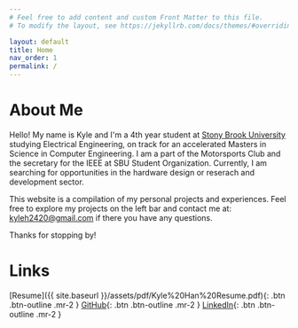 ```yaml
---
# Feel free to add content and custom Front Matter to this file.
# To modify the layout, see https://jekyllrb.com/docs/themes/#overriding-theme-defaults

layout: default
title: Home
nav_order: 1
permalink: /
---
```


# About Me

Hello! My name is Kyle and I'm a 4th year student at [Stony Brook University](https://www.stonybrook.edu/) studying Electrical Engineering, on track for an accelerated Masters in Science in Computer Engineering. I am a part of the Motorsports Club and the secretary for the IEEE at SBU Student Organization. Currently, I am searching for opportunities in the hardware design or reserach and development sector.


This website is a compilation of my personal projects and experiences. Feel free to explore my projects on the left bar and contact me at: [kyleh2420@gmail.com](mailto:kyleh24202gmail.com) if there you have any questions.

Thanks for stopping by!

# Links

[Resume]({{ site.baseurl }}/assets/pdf/Kyle%20Han%20Resume.pdf){: .btn .btn-outline .mr-2 }
[GitHub](https://github.com/Kyleh2420/){: .btn .btn-outline .mr-2 }
[LinkedIn](https://www.linkedin.com/in/kyleh2420/){: .btn .btn-outline .mr-2 }
